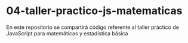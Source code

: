 # 04-taller-practico-js-matematicas
En este repositorio se compartirá código referente al taller práctico de JavaScript para matemáticas y estadística básica

